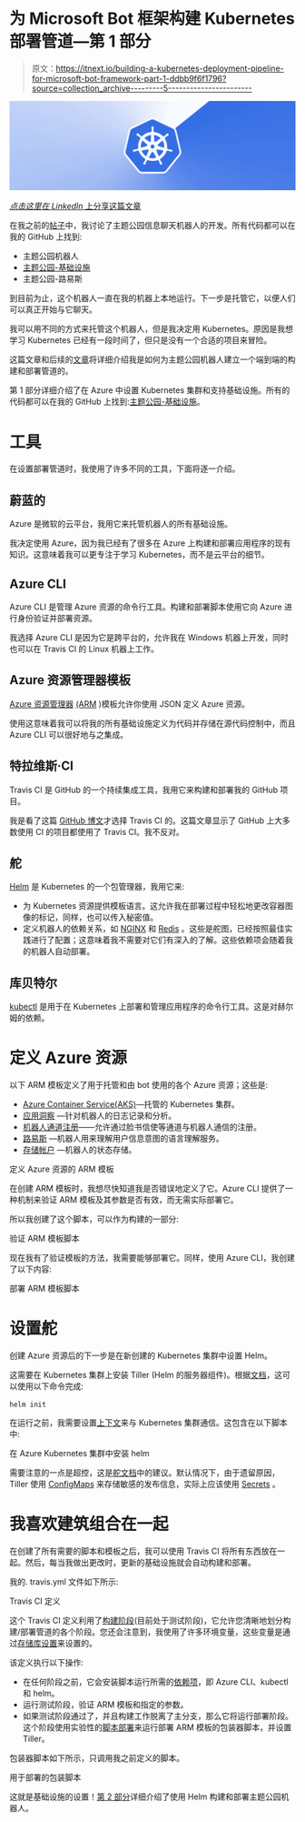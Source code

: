 # 为 Microsoft Bot 框架构建 Kubernetes 部署管道—第 1 部分

> 原文：<https://itnext.io/building-a-kubernetes-deployment-pipeline-for-microsoft-bot-framework-part-1-ddbb9f6f1796?source=collection_archive---------5----------------------->

![](img/c4b3d2ae805b0eb592c4f4baf0137f80.png)

[*点击这里在 LinkedIn* 上分享这篇文章](https://www.linkedin.com/cws/share?url=https%3A%2F%2Fitnext.io%2Fbuilding-a-kubernetes-deployment-pipeline-for-microsoft-bot-framework-part-1-ddbb9f6f1796)

在我之前的[帖子](https://chatbotslife.com/writing-a-bot-using-microsoft-bot-framework-in-node-and-typescript-5d62878eb69d)中，我讨论了主题公园信息聊天机器人的开发。所有代码都可以在我的 GitHub 上找到:

*   主题公园机器人
*   [主题公园-基础设施](https://github.com/JonJam/themeparks-infrastructure)
*   主题公园-路易斯

到目前为止，这个机器人一直在我的机器上本地运行。下一步是托管它，以便人们可以真正开始与它聊天。

我可以用不同的方式来托管这个机器人，但是我决定用 Kubernetes。原因是我想学习 Kubernetes 已经有一段时间了，但只是没有一个合适的项目来冒险。

这篇文章和后续的[文章](https://medium.com/@jonjam/building-a-kubernetes-deployment-pipeline-for-microsoft-bot-framework-part-2-61b176c2bc26?source=linkShare-8ce1fa774ade-1520462555)将详细介绍我是如何为主题公园机器人建立一个端到端的构建和部署管道的。

第 1 部分详细介绍了在 Azure 中设置 Kubernetes 集群和支持基础设施。所有的代码都可以在我的 GitHub 上找到:[主题公园-基础设施](https://github.com/JonJam/themeparks-infrastructure)。

# 工具

在设置部署管道时，我使用了许多不同的工具，下面将逐一介绍。

## 蔚蓝的

Azure 是微软的云平台，我用它来托管机器人的所有基础设施。

我决定使用 Azure，因为我已经有了很多在 Azure 上构建和部署应用程序的现有知识。这意味着我可以更专注于学习 Kubernetes，而不是云平台的细节。

## Azure CLI

Azure CLI 是管理 Azure 资源的命令行工具。构建和部署脚本使用它向 Azure 进行身份验证并部署资源。

我选择 Azure CLI 是因为它是跨平台的，允许我在 Windows 机器上开发，同时也可以在 Travis CI 的 Linux 机器上工作。

## Azure 资源管理器模板

[Azure 资源管理器](https://docs.microsoft.com/en-us/azure/azure-resource-manager/resource-group-overview) [(ARM](https://docs.microsoft.com/en-us/azure/azure-resource-manager/resource-group-overview) )模板允许你使用 JSON 定义 Azure 资源。

使用这意味着我可以将我的所有基础设施定义为代码并存储在源代码控制中，而且 Azure CLI 可以很好地与之集成。

## 特拉维斯·CI

Travis CI 是 GitHub 的一个持续集成工具，我用它来构建和部署我的 GitHub 项目。

我是看了这篇 [GitHub 博文](https://github.com/blog/2463-github-welcomes-all-ci-tools)才选择 Travis CI 的。这篇文章显示了 GitHub 上大多数使用 CI 的项目都使用了 Travis CI。我不反对。

## 舵

[Helm](https://docs.helm.sh/) 是 Kubernetes 的一个包管理器，我用它来:

*   为 Kubernetes 资源提供模板语言。这允许我在部署过程中轻松地更改容器图像的标记，同样，也可以传入秘密值。
*   定义机器人的依赖关系，如 [NGINX](https://www.nginx.com/resources/wiki/) 和 [Redis](https://redis.io/) 。这些是舵图，已经按照最佳实践进行了配置；这意味着我不需要对它们有深入的了解。这些依赖项会随着我的机器人自动部署。

## 库贝特尔

[kubectl](https://kubernetes.io/docs/tasks/tools/install-kubectl/) 是用于在 Kubernetes 上部署和管理应用程序的命令行工具。这是对赫尔姆的依赖。

# 定义 Azure 资源

以下 ARM 模板定义了用于托管和由 bot 使用的各个 Azure 资源；这些是:

*   [Azure Container Service(AKS)](https://azure.microsoft.com/en-us/services/container-service/)—托管的 Kubernetes 集群。
*   [应用洞察](https://azure.microsoft.com/en-us/services/application-insights/) —针对机器人的日志记录和分析。
*   [机器人通道注册](https://azure.microsoft.com/en-us/services/bot-service/)——允许通过脸书信使等通道与机器人通信的注册。
*   [路易斯](https://azure.microsoft.com/en-us/services/cognitive-services/language-understanding-intelligent-service/) —机器人用来理解用户信息意图的语言理解服务。
*   [存储帐户](https://azure.microsoft.com/en-us/services/storage/?v=16.50) —机器人的状态存储。

定义 Azure 资源的 ARM 模板

在创建 ARM 模板时，我想尽快知道我是否错误地定义了它。Azure CLI 提供了一种机制来验证 ARM 模板及其参数是否有效，而无需实际部署它。

所以我创建了这个脚本，可以作为构建的一部分:

验证 ARM 模板脚本

现在我有了验证模板的方法，我需要能够部署它。同样，使用 Azure CLI，我创建了以下内容:

部署 ARM 模板脚本

# 设置舵

创建 Azure 资源后的下一步是在新创建的 Kubernetes 集群中设置 Helm。

这需要在 Kubernetes 集群上安装 Tiller (Helm 的服务器组件)。根据[文档](https://docs.helm.sh/using_helm/#initialize-helm-and-install-tiller)，这可以使用以下命令完成:

```
helm init 
```

在运行之前，我需要设置[上下文](https://kubernetes.io/docs/tasks/access-application-cluster/configure-access-multiple-clusters/)来与 Kubernetes 集群通信。这包含在以下脚本中:

在 Azure Kubernetes 集群中安装 helm

需要注意的一点是超控，这是[舵文档](https://docs.helm.sh/using_helm/#tiller-s-release-information)中的建议。默认情况下，由于遗留原因，Tiller 使用 [ConfigMaps](https://kubernetes.io/docs/tasks/configure-pod-container/configure-pod-configmap/) 来存储敏感的发布信息，实际上应该使用 [Secrets](https://kubernetes.io/docs/concepts/configuration/secret/) 。

# 我喜欢建筑组合在一起

在创建了所有需要的脚本和模板之后，我可以使用 Travis CI 将所有东西放在一起。然后，每当我做出更改时，更新的基础设施就会自动构建和部署。

我的. travis.yml 文件如下所示:

Travis CI 定义

这个 Travis CI 定义利用了[构建阶段](https://docs.travis-ci.com/user/build-stages/)(目前处于测试阶段)，它允许您清晰地划分构建/部署管道的各个阶段。您还会注意到，我使用了许多环境变量，这些变量是通过[存储库设置](https://docs.travis-ci.com/user/environment-variables#Defining-Variables-in-Repository-Settings)来设置的。

该定义执行以下操作:

*   在任何阶段之前，它会安装脚本运行所需的[依赖项](https://docs.travis-ci.com/user/installing-dependencies/)，即 Azure CLI、kubectl 和 helm。
*   运行测试阶段，验证 ARM 模板和指定的参数。
*   如果测试阶段通过了，并且构建工作脱离了主分支，那么它将运行部署阶段。这个阶段使用实验性的[脚本部署](https://docs.travis-ci.com/user/deployment/script/)来运行部署 ARM 模板的包装器脚本，并设置 Tiller。

包装器脚本如下所示，只调用我之前定义的脚本。

用于部署的包装脚本

这就是基础设施的设置！[第 2 部分](https://medium.com/@jonjam/building-a-kubernetes-deployment-pipeline-for-microsoft-bot-framework-part-2-61b176c2bc26?source=linkShare-8ce1fa774ade-1520462555)详细介绍了使用 Helm 构建和部署主题公园机器人。